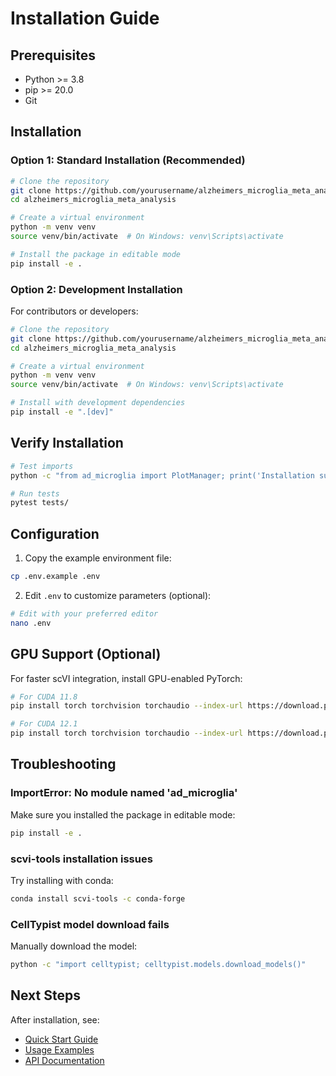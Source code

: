 # Installation Guide

## Prerequisites

- Python >= 3.8
- pip >= 20.0
- Git

## Installation

### Option 1: Standard Installation (Recommended)

```bash
# Clone the repository
git clone https://github.com/yourusername/alzheimers_microglia_meta_analysis.git
cd alzheimers_microglia_meta_analysis

# Create a virtual environment
python -m venv venv
source venv/bin/activate  # On Windows: venv\Scripts\activate

# Install the package in editable mode
pip install -e .
```

### Option 2: Development Installation

For contributors or developers:

```bash
# Clone the repository
git clone https://github.com/yourusername/alzheimers_microglia_meta_analysis.git
cd alzheimers_microglia_meta_analysis

# Create a virtual environment
python -m venv venv
source venv/bin/activate  # On Windows: venv\Scripts\activate

# Install with development dependencies
pip install -e ".[dev]"
```

## Verify Installation

```bash
# Test imports
python -c "from ad_microglia import PlotManager; print('Installation successful!')"

# Run tests
pytest tests/
```

## Configuration

1. Copy the example environment file:
```bash
cp .env.example .env
```

2. Edit `.env` to customize parameters (optional):
```bash
# Edit with your preferred editor
nano .env
```

## GPU Support (Optional)

For faster scVI integration, install GPU-enabled PyTorch:

```bash
# For CUDA 11.8
pip install torch torchvision torchaudio --index-url https://download.pytorch.org/whl/cu118

# For CUDA 12.1
pip install torch torchvision torchaudio --index-url https://download.pytorch.org/whl/cu121
```

## Troubleshooting

### ImportError: No module named 'ad_microglia'

Make sure you installed the package in editable mode:
```bash
pip install -e .
```

### scvi-tools installation issues

Try installing with conda:
```bash
conda install scvi-tools -c conda-forge
```

### CellTypist model download fails

Manually download the model:
```bash
python -c "import celltypist; celltypist.models.download_models()"
```

## Next Steps

After installation, see:
- [Quick Start Guide](quickstart.md)
- [Usage Examples](usage.md)
- [API Documentation](api/)
